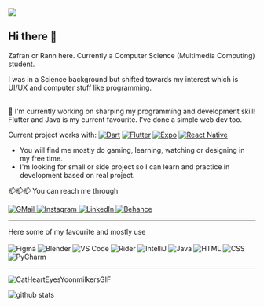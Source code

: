 <img src="https://github.com/zfrnaa/zfrnaa/assets/73056612/6b4ad779-da49-4c78-9271-c665f21485da">

## Hi there 👋

Zafran or Rann here. Currently a Computer Science (Multimedia Computing) student.

I was in a Science background but shifted towards my interest which is UI/UX and computer stuff like programming. 
<br><br>

🔭 I'm currently working on sharping my programming and development skill!
Flutter and Java is my current favourite. I've done a simple web dev too.

Current project works with:
[![Dart](https://img.shields.io/badge/Dart-%230175C2.svg?logo=dart&logoColor=white)](#)
[![Flutter](https://img.shields.io/badge/Flutter-02569B?logo=flutter&logoColor=fff)](#)
[![Expo](https://img.shields.io/badge/Expo-000020?logo=expo&logoColor=fff)](#)
[![React Native](https://img.shields.io/badge/React_Native-%2320232a.svg?logo=react&logoColor=%2361DAFB)](#)
- You will find me mostly do gaming, learning, watching or designing in my free time.
- I'm looking for small or side project so I can learn and practice in development based on real project.



📫📫📫 You can reach me through

<!DOCTYPE html>
<html lang="en"/>
<head>
  <meta charset="UTF-8">
  <meta name="description" content="readme">
</head>

<body>
<a href="mailto:zafrantajudin@gmail.com">
  <img alt="GMail" src="https://img.shields.io/badge/Gmail-D14836?style=for-the-badge&logo=gmail&logoColor=white">
</a>
<a href="https://www.instagram.com/ranngrafik">
  <img alt="Instagram" src="https://img.shields.io/badge/Instagram-%23E4405F.svg?style=for-the-badge&logo=Instagram&logoColor=white">
</a>
<a href="https://www.linkedin.com/in/zafrantajudin">
  <img alt="LinkedIn" src="https://img.shields.io/badge/linkedin-%230077B5.svg?style=for-the-badge&logo=linkedin&logoColor=white">
</a>
<a href="https://www.behance.net/ranngrafik">
  <img alt="Behance" src="https://img.shields.io/badge/Behance-1769ff?style=for-the-badge&logo=behance&logoColor=white">
</a>
<br>
  <hr>
  <p> Here some of my favourite and mostly use<br><br>
    <img alt="Figma" src="https://img.shields.io/badge/Figma-F24E1E?logo=figma&logoColor=white">
    <img alt="Blender" src="https://img.shields.io/badge/Blender-%23F5792A.svg?logo=blender&logoColor=white">
    <img alt="VS Code" src="https://custom-icon-badges.demolab.com/badge/Visual%20Studio%20Code-0078d7.svg?logo=vsc&logoColor=white">
    <img alt="Rider" src="https://img.shields.io/badge/Rider-000?logo=rider&logoColor=fff&color=red">
    <img alt="IntelliJ" src="https://img.shields.io/badge/IntelliJIDEA-000000.svg?logo=intellij-idea&logoColor=white&color=black&labelColor=blue">
    <img alt="Java" src="https://img.shields.io/badge/Java-%23ED8B00.svg?logo=openjdk&logoColor=white"/>
    <img alt="HTML" src="https://img.shields.io/badge/HTML-%23E34F26.svg?logo=html5&logoColor=white" />
    <img alt="CSS" src="https://img.shields.io/badge/CSS-1572B6?logo=css3&logoColor=fff" />
    <img alt="PyCharm" src="https://img.shields.io/badge/PyCharm-000?logo=pycharm&logoColor=black&color=black&labelColor=green">
  </p>
</body>

---

![CatHeartEyesYoonmilkersGIF](https://github.com/zfrnaa/zfrnaa/assets/73056612/c5c62de3-16c3-4e63-bf9c-45ee42a52df3)

![github stats](https://github-readme-stats.vercel.app/api?username=zfrnaa)
